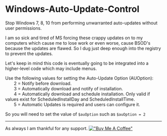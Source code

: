 # Windows-Auto-Update-Control
Stop Windows 7, 8, 10 from performing unwarranted auto-updates without user permissions.

I am so sick and tired of MS forcing these crappy updates on to my computers which cause me to lose work or even worse, cause BSOD's because the updates are flawed.  So I dug just deep enough into the registry to prevent the updates.

Let's keep in mind this code is eventually going to be integrated into a higher-level code which may include menus.


Use the following values for setting the Auto-Update Option (AUOption):  
&emsp;&emsp;2 = Notify before download.  
&emsp;&emsp;3 = Automatically download and notify of installation.  
&emsp;&emsp;4 = Automatically download and schedule installation. Only valid if values exist for ScheduledInstallDay and ScheduledInstallTime.  
&emsp;&emsp;5 = Automatic Updates is required and users can configure it.  

So you will need to set the value of `$auOption` such as  `$auOption = 2` 

---

As always I am thankful for any support.
[!["Buy Me A Coffee"](https://www.buymeacoffee.com/assets/img/custom_images/orange_img.png)](https://www.buymeacoffee.com/MegaphatNetwork)
